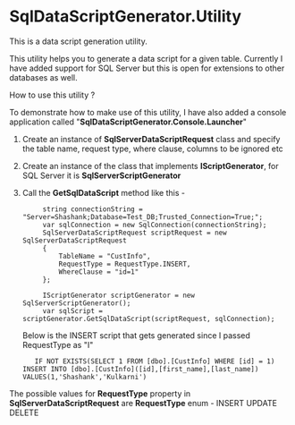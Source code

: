 # SqlDataScriptGenerator.Utility
This is a data script generation utility.

This utility helps you to generate a data script for a given table. 
Currently I have added support for SQL Server but this is open for extensions to other databases as well.

How to use this utility ?

To demonstrate how to make use of this utility, I have also added a console application called "**SqlDataScriptGenerator.Console.Launcher**"

1. Create an instance of **SqlServerDataScriptRequest** class and specify the table name, request type, where clause, columns to be ignored etc
2. Create an instance of the class that implements **IScriptGenerator**, for SQL Server it is **SqlServerScriptGenerator**
3. Call the   **GetSqlDataScript** method like this -
   
            string connectionString = "Server=Shashank;Database=Test_DB;Trusted_Connection=True;";
            var sqlConnection = new SqlConnection(connectionString);
            SqlServerDataScriptRequest scriptRequest = new SqlServerDataScriptRequest
            {
                TableName = "CustInfo",
                RequestType = RequestType.INSERT,
                WhereClause = "id=1"
            };

            IScriptGenerator scriptGenerator = new SqlServerScriptGenerator();
            var sqlScript = scriptGenerator.GetSqlDataScript(scriptRequest, sqlConnection);
            
      Below is the INSERT script that gets generated since I passed RequestType as "I"
  
          IF NOT EXISTS(SELECT 1 FROM [dbo].[CustInfo] WHERE [id] = 1) INSERT INTO [dbo].[CustInfo]([id],[first_name],[last_name]) VALUES(1,'Shashank','Kulkarni')
            
The possible values for **RequestType** property in  **SqlServerDataScriptRequest** are **RequestType** enum - 
INSERT
UPDATE
DELETE
